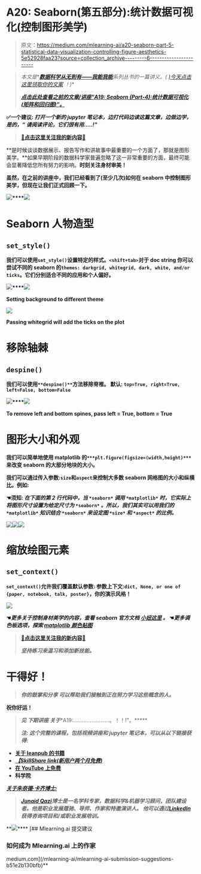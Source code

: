 # A20: Seaborn(第五部分):统计数据可视化(控制图形美学)

> 原文：<https://medium.com/mlearning-ai/a20-seaborn-part-5-statistical-data-visualization-controlling-figure-aesthetics-5e52928faa23?source=collection_archive---------6----------------------->

> *本文是**[***数据科学从无到有——我能我能***](https://leanpub.com/u/junaidsqazi)**系列丛书的一篇讲义。(* [*)今天点击这里领取你的文案*](https://leanpub.com/u/junaidsqazi) *！)***
> 
> **[*点击此处查看之前的文章/讲座“A19: Seaborn (Part-4):统计数据可视化(矩阵和回归图)”。*](https://junaidsqazi.medium.com/a19-seaborn-part-4-statistical-data-visualization-matrix-and-regression-plots-7a2aa23d00f1)**

****✅一个建议:** *打开一个新的 jupyter 笔记本，边打代码边读这篇文章，边做边学，是的，“* ***请阅读评论，它们很有用…..!"*****

> **[💐点击这里关注我的新内容💐](https://junaidsqazi.medium.com)**

**是时候谈谈数据展示、报告写作和讲故事中最重要的一个方面了，那就是图形美学。**如果早期阶段的数据科学家普遍忽略了这一非常重要的方面，最终可能会显著降低您所有努力的影响。**时刻关注身材审美！**

**虽然，在之前的讲座中，我们已经看到了(至少几次)如何在 seaborn 中控制图形美学，但现在让我们正式回顾一下。**

**![](img/b53a8daa5c307d9d18d575701e3b1fc8.png)****![](img/5a246c44272a93798cb011855457a7d4.png)**

# **Seaborn 人物造型**

## **`set_style()`**

**我们可以使用`set_style()`设置特定的样式。`<shift+tab>`对于 doc string
你可以尝试不同的 seaborn 的`themes: darkgrid, whitegrid, dark, white, and/or ticks`。它们分别适合不同的应用和个人偏好。**

**![](img/b153ff379b0b971471d87d12a6676124.png)****![](img/08913d05f8fae255a82dc8647a52d27d.png)**

**Setting background to different theme**

**![](img/a2bc85dc3744ae01d3e0f4d94b34cec6.png)**

**Passing whitegrid will add the ticks on the plot**

# **移除轴棘**

## **`despine()`**

**我们可以使用`**despine()**`方法移除脊椎。
默认:
`top=True, right=True, left=False, bottom=False`**

**![](img/74e7967d9537784c0d01b7fa94e6c0b5.png)****![](img/8478b8da56937709ddf573dd7f64419d.png)**

**To remove left and bottom spines, pass left = True, bottom = True**

# **图形大小和外观**

**我们可以简单地使用 matplotlib 的`***plt.figure(figsize=(width,height)***`来改变 seaborn 的大部分地块的大小。**

**我们可以通过传入参数:`size`和`aspect`来控制大多数 seaborn 网格图的大小和纵横比。例如:**

**☚**须知:** *在下面的第 2 行代码中，当* `*seaborn*` *调用* `*matplotlib*` *时，它实际上将图形尺寸设置为给定尺寸为* `*seaborn*` *。所以，我们其实可以用我们的* `*matplotlib*` *知识结合* `*seaborn*` *来设定图* `*size*` *和* `*aspect*` *的比例。***

**![](img/27bb5c1ef4e4f0d1a506aaa80d2321e2.png)****![](img/752d9bf36687680b3d0ab09aa9022322.png)****![](img/7edb5014bdd1a7b9076e830db34221a1.png)**

# **缩放绘图元素**

## **`set_context()`**

**`set_context()`允许我们覆盖默认参数:
参数上下文:`dict, None, or one of {paper, notebook, talk, poster}`，你的演示风格！**

**![](img/c4c075c330aa748f27e15fa09a01907b.png)**

**☚*更多关于控制身材美学的内容，查看 seaborn 官方文档* [*小妞这里*](http://seaborn.pydata.org/tutorial/aesthetics.html#aesthetics-tutorial) *。* ☚*更多调色板选项，探索* [*matplotlib 颜色贴图*](https://matplotlib.org/2.0.2/examples/color/colormaps_reference.html)**

> **[💐点击这里关注我的新内容💐](https://junaidsqazi.medium.com)**
> 
> *****坚持练习来温习和添加新技能。*****

# **干得好！**

> *****你的鼓掌和分享*** *可以帮助我们接触到正在努力学习这些概念的人。***

**祝你好运！**

> ***见* ***下期讲座*** *关于****A19:……………………。！！!"。*****
> 
> *****注:*** *这个完整的课程，包括视频讲座和 jupyter 笔记本，可以从以下链接获得:***

*   **[关于 leanpub 的书籍](https://leanpub.com/u/junaidsqazi)**
*   **[*【SkillShare link(新用户两个月免费)*](https://www.skillshare.com/r/user/junaidqazi)**
*   **[在 YouTube 上免费](https://www.youtube.com/channel/UCtIt7JGL70p7nq-EetIrtwQ)**
*   **科学院**

**[***关于朱奈德·卡齐博士:***](https://www.linkedin.com/in/jqazi/)**

> **[***Junaid Qazi***](https://www.linkedin.com/in/jqazi/)*博士是一名学科专家，数据科学&机器学习顾问，团队建设者。他是职业发展蔻驰、导师、作家和特邀演讲人。* ***他可以通过***[***LinkedIn***](https://www.linkedin.com/in/jqazi/)***获得咨询项目和/或职业发展培训。*****

**![](img/c05f0b967099e2e47767a319ccb6ea0b.png)****[](/mlearning-ai/mlearning-ai-submission-suggestions-b51e2b130bfb) [## Mlearning.ai 提交建议

### 如何成为 Mlearning.ai 上的作家

medium.com](/mlearning-ai/mlearning-ai-submission-suggestions-b51e2b130bfb)**